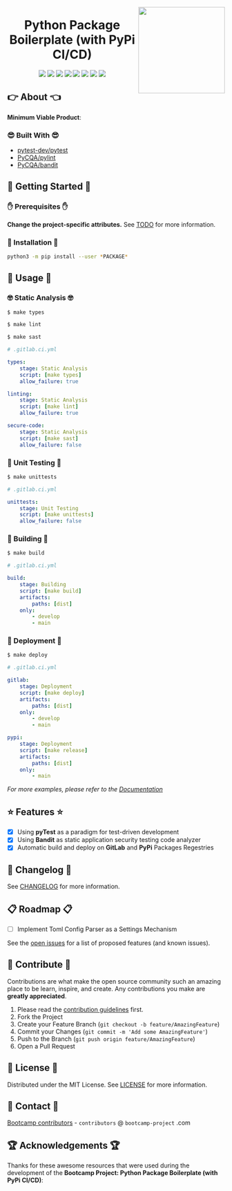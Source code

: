 <a href="https://bootcamp-project.com/" target="_blank"><img src="https://bootcamp-project.com/tbcp.svg" align="right" height="200" /></a>

<h1 align="center">Python Package Boilerplate (with PyPi CI/CD)</h1>

<div align="center">
<img src="https://img.shields.io/badge/security-bandit-yellow.svg?style=for-the-badge" />
<img src="https://img.shields.io/pypi/v/python-boilerplate-tbcp?style=for-the-badge" />
<img src="https://img.shields.io/pypi/status/python-boilerplate-tbcp?style=for-the-badge" />
<img src="https://img.shields.io/pypi/implementation/python-boilerplate-tbcp?style=for-the-badge" />
<img src="https://img.shields.io/pypi/pyversions/python-boilerplate-tbcp?style=for-the-badge" />
<img src="https://img.shields.io/pypi/wheel/python-boilerplate-tbcp?style=for-the-badge" />
<img src="https://img.shields.io/pypi/l/python-boilerplate-tbcp?style=for-the-badge" />
<img src="https://img.shields.io/badge/Bootcamp-Project-blue?style=for-the-badge" />
</div>

## 👉 About 👈

**Minimum Viable Product**:

### 😎 Built With 😎

- [pytest-dev/pytest](https://github.com/pytest-dev/pytest/)
- [PyCQA/pylint](https://github.com/PyCQA/pylint)
- [PyCQA/bandit](https://github.com/PyCQA/bandit)

## 📖 Getting Started 📖

### ✋ Prerequisites ✋

**Change the project-specific attributes.** See [TODO](TODO.md) for more information.

### 💪 Installation 💪

```bash
python3 -m pip install --user *PACKAGE*
```

## 🚀 Usage 🚀

### 🤓 Static Analysis 🤓

```bash
$ make types
```

```bash
$ make lint
```

```bash
$ make sast
```

```yml
# .gitlab.ci.yml

types:
    stage: Static Analysis
    script: [make types]
    allow_failure: true

linting:
    stage: Static Analysis
    script: [make lint]
    allow_failure: true

secure-code:
    stage: Static Analysis
    script: [make sast]
    allow_failure: false
```

### 🧐 Unit Testing 🧐

```bash
$ make unittests
```

```yml
# .gitlab.ci.yml

unittests:
    stage: Unit Testing
    script: [make unittests]
    allow_failure: false
```

### 🤩 Building 🤩

```bash
$ make build
```

```yml
# .gitlab.ci.yml

build:
    stage: Building
    script: [make build]
    artifacts:
        paths: [dist]
    only:
        - develop
        - main
```

### 🥳 Deployment 🥳

```bash
$ make deploy
```

```yml
# .gitlab.ci.yml

gitlab:
    stage: Deployment
    script: [make deploy]
    artifacts:
        paths: [dist]
    only:
        - develop
        - main

pypi:
    stage: Deployment
    script: [make release]
    artifacts:
        paths: [dist]
    only:
        - main
```

_For more examples, please refer to the [Documentation](https://howto-python-package.rtfm.page)_

## ⭐️ Features ⭐️

- [x] Using **pyTest** as a paradigm for test-driven development
- [x] Using **Bandit** as static application security testing code analyzer
- [x] Automatic build and deploy on **GitLab** and **PyPi** Packages Regestries

## 📑 Changelog 📑

See [CHANGELOG](CHANGELOG) for more information.

## 📋 Roadmap 📋

- [ ] Implement Toml Config Parser as a Settings Mechanism

See the [open issues](https://gitlab.com/the-bootcamp-project/packages/boilerplates/python-package/-/issues) for a list of proposed features (and known issues).

## 🤝 Contribute 🤝

Contributions are what make the open source community such an amazing place to be learn, inspire, and create. Any contributions you make are **greatly appreciated**.

1. Please read the [contribution guidelines](docs/_media/code_of_conduct.md) first.
2. Fork the Project
3. Create your Feature Branch (`git checkout -b feature/AmazingFeature`)
4. Commit your Changes (`git commit -m 'Add some AmazingFeature'`)
5. Push to the Branch (`git push origin feature/AmazingFeature`)
6. Open a Pull Request

## 📜 License 📜

Distributed under the MIT License. See [LICENSE](LICENSE) for more information.

## 💌 Contact 💌

[Bootcamp contributors](https://bootcamp-project.com/) - `contributors` @ `bootcamp-project` .com

## 🏆 Acknowledgements 🏆

Thanks for these awesome resources that were used during the development of the **Bootcamp Project: Python Package Boilerplate (with PyPi CI/CD)**:
